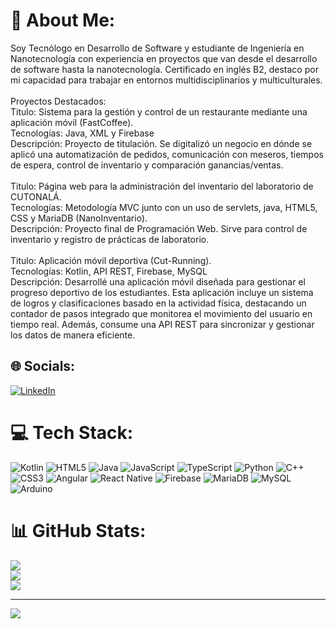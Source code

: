 # 💫 About Me:
Soy Tecnólogo en Desarrollo de Software y estudiante de Ingeniería en Nanotecnología con experiencia en proyectos que van desde el desarrollo de software hasta la nanotecnología. Certificado en inglés B2, destaco por mi capacidad para trabajar en entornos multidisciplinarios y multiculturales.<br><br>Proyectos Destacados:
<br>Titulo: Sistema para la gestión y control de un restaurante mediante una aplicación móvil (FastCoffee).
<br>Tecnologías: Java, XML y Firebase<br>Descripción: Proyecto de titulación. Se digitalizó un negocio en dónde se aplicó una automatización de pedidos, comunicación con meseros, tiempos de espera, control de inventario y comparación  ganancias/ventas.<br><br>Titulo: Página web para la administración del inventario del laboratorio de CUTONALÁ.<br>Tecnologías: Metodología MVC junto con un uso de servlets, java, HTML5, CSS y MariaDB (NanoInventario).<br>Descripción: Proyecto final de Programación Web. Sirve para control de inventario y registro de prácticas de laboratorio. <br><br>Titulo: Aplicación móvil deportiva (Cut-Running).<br>Tecnologías: Kotlin, API REST, Firebase, MySQL<br>Descripción: Desarrollé una aplicación móvil diseñada para gestionar el progreso deportivo de los estudiantes. Esta aplicación incluye un sistema de logros y clasificaciones basado en la actividad física, destacando un contador de pasos integrado que monitorea el movimiento del usuario en tiempo real. Además, consume una API REST para sincronizar y gestionar los datos de manera eficiente.<br>


## 🌐 Socials:
[![LinkedIn](https://img.shields.io/badge/LinkedIn-%230077B5.svg?logo=linkedin&logoColor=white)](https://www.linkedin.com/in/alejandro-garc%C3%ADa-arana-22a17625a/) 

# 💻 Tech Stack:
![Kotlin](https://img.shields.io/badge/kotlin-%237F52FF.svg?style=for-the-badge&logo=kotlin&logoColor=white) ![HTML5](https://img.shields.io/badge/html5-%23E34F26.svg?style=for-the-badge&logo=html5&logoColor=white) ![Java](https://img.shields.io/badge/java-%23ED8B00.svg?style=for-the-badge&logo=openjdk&logoColor=white) ![JavaScript](https://img.shields.io/badge/javascript-%23323330.svg?style=for-the-badge&logo=javascript&logoColor=%23F7DF1E) ![TypeScript](https://img.shields.io/badge/typescript-%23007ACC.svg?style=for-the-badge&logo=typescript&logoColor=white) ![Python](https://img.shields.io/badge/python-3670A0?style=for-the-badge&logo=python&logoColor=ffdd54) ![C++](https://img.shields.io/badge/c++-%2300599C.svg?style=for-the-badge&logo=c%2B%2B&logoColor=white) ![CSS3](https://img.shields.io/badge/css3-%231572B6.svg?style=for-the-badge&logo=css3&logoColor=white) ![Angular](https://img.shields.io/badge/angular-%23DD0031.svg?style=for-the-badge&logo=angular&logoColor=white) ![React Native](https://img.shields.io/badge/react_native-%2320232a.svg?style=for-the-badge&logo=react&logoColor=%2361DAFB) ![Firebase](https://img.shields.io/badge/Firebase-039BE5?style=for-the-badge&logo=Firebase&logoColor=white) ![MariaDB](https://img.shields.io/badge/MariaDB-003545?style=for-the-badge&logo=mariadb&logoColor=white) ![MySQL](https://img.shields.io/badge/mysql-%2300000f.svg?style=for-the-badge&logo=mysql&logoColor=white) ![Arduino](https://img.shields.io/badge/-Arduino-00979D?style=for-the-badge&logo=Arduino&logoColor=white)
# 📊 GitHub Stats:
![](https://github-readme-stats.vercel.app/api?username=alexjejej&theme=dark&hide_border=false&include_all_commits=false&count_private=false)<br/>
![](https://github-readme-streak-stats.herokuapp.com/?user=alexjejej&theme=dark&hide_border=false)<br/>
![](https://github-readme-stats.vercel.app/api/top-langs/?username=alexjejej&theme=dark&hide_border=false&include_all_commits=false&count_private=false&layout=compact)

---
[![](https://visitcount.itsvg.in/api?id=alexjejej&icon=0&color=0)](https://visitcount.itsvg.in)

<!-- Proudly created with GPRM ( https://gprm.itsvg.in ) -->
